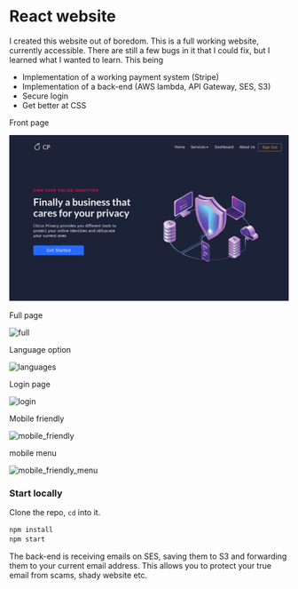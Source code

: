 # React website

I created this website out of boredom.  This is a full working website, currently accessible. There are still a few bugs in it that I could fix, but I learned what I wanted to learn. This being

- Implementation of a working payment system (Stripe)
- Implementation of a back-end (AWS lambda, API Gateway, SES, S3)
- Secure login
- Get better at CSS



Front page

![front_page](/Images/front_page.png)



Full page

![full](/home/home-system-76/Projects/PRIVACY/practice/Public_version/Images/full.png)



Language option

![languages](/home/home-system-76/Projects/PRIVACY/practice/Public_version/Images/languages.png)



Login page

![login](/home/home-system-76/Projects/PRIVACY/practice/Public_version/Images/login.png)



Mobile friendly

![mobile_friendly](/home/home-system-76/Projects/PRIVACY/practice/Public_version/Images/mobile_friendly.png)



mobile menu 

![mobile_friendly_menu](/home/home-system-76/Projects/PRIVACY/practice/Public_version/Images/mobile_friendly_menu.png)

### Start locally

Clone the repo, `cd` into it.

```bash
npm install
npm start
```

The back-end is receiving emails on SES, saving them to S3 and forwarding them to your current email address.  This allows you to protect your true email from scams, shady website etc.

